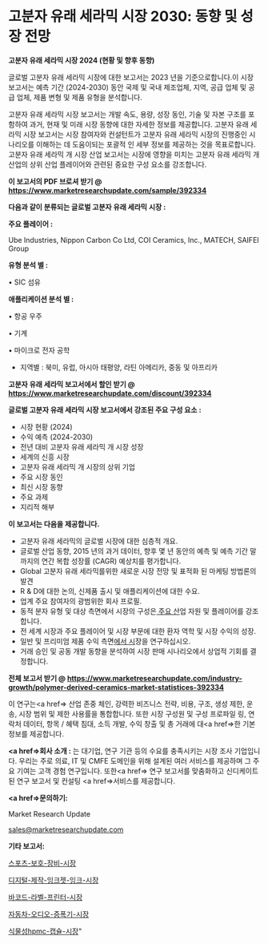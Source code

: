 # 고분자 유래 세라믹 시장 2030: 동향 및 성장 전망

<strong>고분자 유래 세라믹 시장 2024 (현황 및 향후 동향)</strong>

글로벌 고분자 유래 세라믹 시장에 대한 보고서는 2023 년을 기준으로합니다.이 시장 보고서는 예측 기간 (2024-2030) 동안 국제 및 국내 제조업체, 지역, 공급 업체 및 공급 업체, 제품 변형 및 제품 유형을 분석합니다.

고분자 유래 세라믹 시장 보고서는 개발 속도, 용량, 성장 동인, 기술 및 자본 구조를 포함하여 과거, 현재 및 미래 시장 동향에 대한 자세한 정보를 제공합니다. 고분자 유래 세라믹 시장 보고서는 시장 참여자와 컨설턴트가 고분자 유래 세라믹 시장의 진행중인 시나리오를 이해하는 데 도움이되는 포괄적 인 세부 정보를 제공하는 것을 목표로합니다. 고분자 유래 세라믹 개 시장 산업 보고서는 시장에 영향을 미치는 고분자 유래 세라믹 개 산업의 상위 산업 플레이어와 관련된 중요한 구성 요소를 강조합니다.



<strong>이 보고서의 PDF 브로셔 받기 @ <a href=https://www.marketresearchupdate.com/sample/392334>https://www.marketresearchupdate.com/sample/392334</a></strong>



<strong>다음과 같이 분류되는 글로벌 고분자 유래 세라믹 시장 :</strong>



<strong>주요 플레이어 :</strong>

Ube Industries, Nippon Carbon Co Ltd, COI Ceramics, Inc., MATECH, SAIFEI Group



<strong>유형 분석 별 :</strong>

• SIC 섬유



<strong>애플리케이션 분석 별 :</strong>

• 항공 우주

• 기계

• 마이크로 전자 공학

<ul>
  <li>지역별 : 북미, 유럽, 아시아 태평양, 라틴 아메리카, 중동 및 아프리카</li>
</ul>


<strong>고분자 유래 세라믹 보고서에서 할인 받기 @ <a href=https://www.marketresearchupdate.com/discount/392334>https://www.marketresearchupdate.com/discount/392334</a></strong>



<strong>글로벌 고분자 유래 세라믹 시장 보고서에서 강조된 주요 구성 요소 :</strong>
<ul>
  <li>시장 현황 (2024)</li>
  <li>수익 예측 (2024-2030)</li>
  <li>전년 대비 고분자 유래 세라믹 개 시장 성장</li>
  <li>세계의 신흥 시장</li>
  <li>고분자 유래 세라믹 개 시장의 상위 기업</li>
  <li>주요 시장 동인</li>
  <li>최신 시장 동향</li>
  <li>주요 과제</li>
  <li>지리적 해부</li>
</ul>


<strong>이 보고서는 다음을 제공합니다.</strong>
<ul>
  <li>고분자 유래 세라믹의 글로벌 시장에 대한 심층적 개요.</li>
  <li>글로벌 산업 동향, 2015 년의 과거 데이터, 향후 몇 년 동안의 예측 및 예측 기간 말까지의 연간 복합 성장률 (CAGR) 예상치를 평가합니다.</li>
  <li>Global 고분자 유래 세라믹를위한 새로운 시장 전망 및 표적화 된 마케팅 방법론의 발견</li>
  <li>R &amp; D에 대한 논의, 신제품 출시 및 애플리케이션에 대한 수요.</li>
  <li>업계 주요 참여자의 광범위한 회사 프로필.</li>
  <li>동적 분자 유형 및 대상 측면에서 시장의 구성은<a href=> 주요 산</a>업 자원 및 플레이어를 강조합니다.</li>
  <li>전 세계 시장과 주요 플레이어 및 시장 부문에 대한 환자 역학 및 시장 수익의 성장.</li>
  <li>일반 및 프리미엄 제품 수익 측면<a href=>에서 시</a>장을 연구하십시오.</li>
  <li>거래 승인 및 공동 개발 동향을 분석하여 시장 판매 시나리오에서 상업적 기회를 결정합니다.</li>
</ul>



<strong>전체 보고서 받기 @ <a href=https://www.marketresearchupdate.com/industry-growth/polymer-derived-ceramics-market-statistices-392334>https://www.marketresearchupdate.com/industry-growth/polymer-derived-ceramics-market-statistices-392334</a></strong>

이 연구는<a href=> 산업 존중</a> 체인, 강력한 비즈니스 전략, 비용, 구조, 생성 제한, 운송, 시장 범위 및 제한 사용률을 통합합니다. 또한 시장 구성원 및 구성 프로파일 링, 연락처 데이터, 항목 / 혜택 침대, 소득 개발, 수익 창출 및 총 거래에 대<a href=>한 기본 </a>정보를 제공합니다.



<strong><a href=>회사 소</a>개 :</strong>
는 대기업, 연구 기관 등의 수요를 충족시키는 시장 조사 기업입니다. 우리는 주로 의료, IT 및 CMFE 도메인을 위해 설계된 여러 서비스를 제공하며 그 주요 기여는 고객 경험 연구입니다. 또한<a href=> 연구 보</a>고서를 맞춤화하고 신디케이트 된 연구 보고서 및 컨설팅 <a href=>서비스</a>를 제공합니다.



<strong><a href=>문의하기:</a></strong>

Market Research Update

sales@marketresearchupdate.com



<strong>기타 보고서:</strong>

<a href=https://www.linkedin.com/pulse/스포츠-보호-장비-시장-진입-전략-및-위험-평가2029년-market-matrix-musings-analysis/>스포츠-보호-장비-시장</a>

<a href=https://www.linkedin.com/pulse/디지털-제작-잉크젯-잉크-시장-세분화-연구-및-목표-고객2029년-k3fwf/>디지털-제작-잉크젯-잉크-시장</a>

<a href=https://www.linkedin.com/pulse/바코드-라벨-프린터-시장-동향-및-성장-전망-data-dive-diaries-24-analysis-lfr9f/>바코드-라벨-프린터-시장</a>

<a href=https://www.linkedin.com/pulse/자동차-오디오-증폭기-시장-동향-및-성장-전망-analytics-avenue-adventures-24-ana-3x2gf/>자동차-오디오-증폭기-시장</a>

<a href=https://www.linkedin.com/pulse/식물성hpmc-캡슐-시장-규모-및-성장-2023-analytics-alchemy-360-analysis-gdiqf/>식물성hpmc-캡슐-시장</a>"
